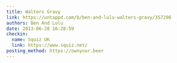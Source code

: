 ```yaml
---
title: Walters Gravy
link: https://untappd.com/b/ben-and-lulu-walters-gravy/357298
authors: Ben And Lulu
date: 2013-06-28 16:28:59
checkin:
  name: Squiz UK
  link: https://www.squiz.net/
posting_method: https://ownyour.beer
---
```

